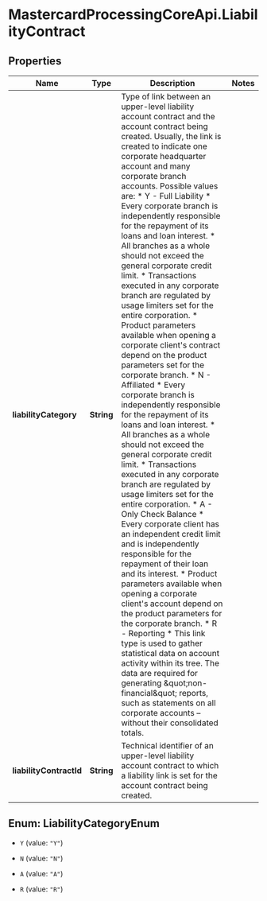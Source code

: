 # MastercardProcessingCoreApi.LiabilityContract

## Properties

Name | Type | Description | Notes
------------ | ------------- | ------------- | -------------
**liabilityCategory** | **String** | Type of link between an upper-level liability account contract and the account contract being created. Usually, the link is created to indicate one corporate headquarter account and many corporate branch accounts.  Possible values are: * Y - Full Liability    * Every corporate branch is independently responsible for the repayment of its loans and loan interest.   * All branches as a whole should not exceed the general corporate credit limit.   * Transactions executed in any corporate branch are regulated by usage limiters set for the entire corporation.   * Product parameters available when opening a corporate client&#39;s contract depend on the product parameters set for the corporate branch.  * N - Affiliated    * Every corporate branch is independently responsible for the repayment of its loans and loan interest.   * All branches as a whole should not exceed the general corporate credit limit.   * Transactions executed in any corporate branch are regulated by usage limiters set for the entire corporation.  * A - Only Check Balance    * Every corporate client has an independent credit limit and is independently responsible for the repayment of their loan and its interest.   * Product parameters available when opening a corporate client&#39;s account depend on the product parameters for the corporate branch.  * R - Reporting   * This link type is used to gather statistical data on account activity within its tree. The data are required for generating \&quot;non-financial\&quot; reports, such as statements on all corporate accounts – without their consolidated totals.  | 
**liabilityContractId** | **String** | Technical identifier of an upper-level liability account contract to which a liability link is set for the account contract being created.  | 



## Enum: LiabilityCategoryEnum


* `Y` (value: `"Y"`)

* `N` (value: `"N"`)

* `A` (value: `"A"`)

* `R` (value: `"R"`)




